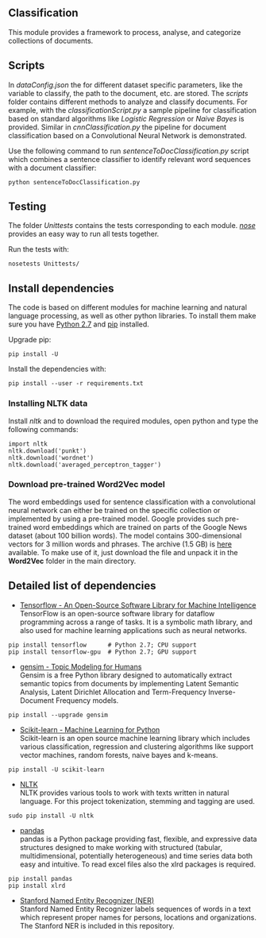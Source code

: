 ## Classification

This module provides a framework to process, analyse, and categorize collections of documents.


## Scripts
In *dataConfig.json* the for different dataset specific parameters, like the variable to classify, the path to the document, etc. are stored.
The *scripts* folder contains different methods to analyze and classify documents. For example, with the *classificationScript.py* a sample pipeline for classification based on standard algorithms like *Logistic Regression* or *Naive Bayes* is provided. Similar in *cnnClassification.py* the pipeline for document classification based on a Convolutional Neural Network is demonstrated.

Use the following command to run *sentenceToDocClassification.py* script which combines a sentence classifier to identify relevant word sequences with a document classifier:
```
python sentenceToDocClassification.py
```


## Testing
The folder *Unittests* contains the tests corresponding to each module. [*nose*](http://nose.readthedocs.org/) provides an easy way to run all tests together. <br  />

Run the tests with:
```
nosetests Unittests/
```

## Install dependencies
The code is based on different modules for machine learning and natural language processing, as well as other python libraries. To install them make sure you have [Python 2.7](https://www.python.org/download/releases/2.7/) and [pip](https://pip.pypa.io/en/stable/) installed.

Upgrade pip:
```
pip install -U
```

Install the dependencies with:
```
pip install --user -r requirements.txt
```

### Installing NLTK data
Install *nltk* and to download the required modules, open python and type the following commands:
```
import nltk
nltk.download('punkt')
nltk.download('wordnet')
nltk.download('averaged_perceptron_tagger')

```

### Download pre-trained Word2Vec model
The word embeddings used for sentence classification with a convolutional neural network can either be trained on the specific collection or implemented by using a pre-trained model.
Google provides such pre-trained word embeddings which are trained on parts of the Google News dataset (about 100 billion words). The model contains 300-dimensional vectors for 3 million words and phrases. The archive (1.5 GB) is [here](https://drive.google.com/file/d/0B7XkCwpI5KDYNlNUTTlSS21pQmM/edit) available.
To make use of it, just download the file and unpack it in the **Word2Vec** folder in the main directory.


## Detailed list of dependencies
* [Tensorflow - An Open-Source Software Library for Machine Intelligence](https://www.tensorflow.org/install/) <br />
TensorFlow is an open-source software library for dataflow programming across a range of tasks. It is a symbolic math library, and also used for machine learning applications such as neural networks.
```
pip install tensorflow      # Python 2.7; CPU support
pip install tensorflow-gpu  # Python 2.7; GPU support
```

* [gensim - Topic Modeling for Humans](https://radimrehurek.com/gensim/install.html) <br />
Gensim is a free Python library designed to automatically extract semantic topics from documents by implementing Latent Semantic Analysis, Latent Dirichlet Allocation and Term-Frequency Inverse-Document Frequency models.
```
pip install --upgrade gensim
```
* [Scikit-learn - Machine Learning for Python](http://scikit-learn.org/stable/install.html) <br />
Scikit-learn is an open source machine learning library which includes various classification, regression and clustering algorithms like support vector machines, random forests, naive bayes and k-means.
```
pip install -U scikit-learn
```
* [NLTK](http://www.nltk.org/install.html) <br />
NLTK provides various tools to work with texts written in natural language. For this project tokenization, stemming and tagging are used.
```
sudo pip install -U nltk
``` 

* [pandas](http://pandas.pydata.org/pandas-docs/stable/install.html) <br />
pandas is a Python package providing fast, flexible, and expressive data structures designed to make working with structured (tabular, multidimensional, potentially heterogeneous) and time series data both easy and intuitive. To read excel files also the xlrd packages is required.
```
pip install pandas
pip install xlrd
```
* [Stanford Named Entity Recognizer (NER)](http://nlp.stanford.edu/software/CRF-NER.shtml) <br />
Stanford Named Entity Recognizer labels sequences of words in a text which represent proper names for persons, locations and organizations. The Stanford NER is included in this repository.


